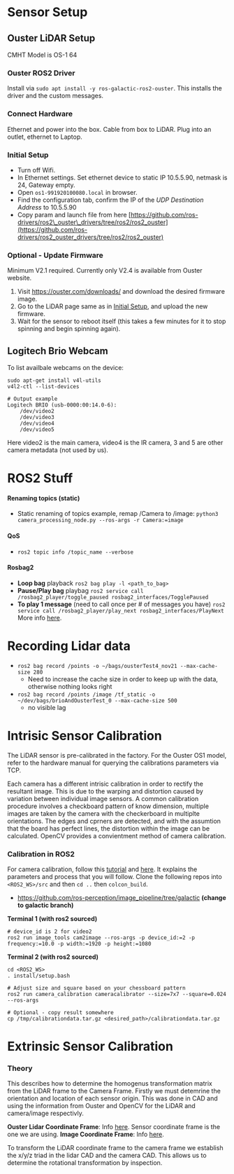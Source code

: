 # Sensor Setup

## Ouster LiDAR Setup

CMHT Model is OS-1 64

### Ouster ROS2 Driver

Install via `sudo apt install -y ros-galactic-ros2-ouster`. This installs the driver and the custom messages.

### Connect Hardware

Ethernet and power into the box. Cable from box to LiDAR. Plug into an outlet, ethernet to Laptop.

### Initial Setup

- Turn off Wifi.
- In Ethernet settings. Set ethernet device to static IP 10.5.5.90, netmask is 24, Gateway empty.
- Open `os1-991920100080.local` in browser.
- Find the configuration tab, confirm the IP of the *UDP Destination Address* to 10.5.5.90
- Copy param and launch file from here [https://github.com/ros-drivers/ros2\_ouster\_drivers/tree/ros2/ros2_ouster](https://github.com/ros-drivers/ros2_ouster_drivers/tree/ros2/ros2_ouster)


### Optional - Update Firmware

Minimum V2.1 required. Currently only V2.4 is available from Ouster website.
1.  Visit https://ouster.com/downloads/ and download the desired firmware image.
2.  Go to the LiDAR page same as in [Initial Setup](#initial-setup), and upload the new firmware.
3.  Wait for the sensor to reboot itself (this takes a few minutes for it to stop spinning and begin spinning again).

## Logitech Brio Webcam

To list availbale webcams on the device:
```
sudo apt-get install v4l-utils
v4l2-ctl --list-devices

# Output example
Logitech BRIO (usb-0000:00:14.0-6):
	/dev/video2
	/dev/video3
	/dev/video4
	/dev/video5
```

Here video2 is the main camera, video4 is the IR camera, 3 and 5 are other camera metadata (not used by us).

# ROS2 Stuff

#### Renaming topics (static)
- Static renaming of topics example, remap /Camera to /image:
	`python3 camera_processing_node.py --ros-args -r Camera:=image`
#### QoS
-  `ros2 topic info /topic_name --verbose`
#### Rosbag2
- **Loop bag** playback `ros2 bag play -l <path_to_bag>`
- **Pause/Play bag** playbag `ros2 service call /rosbag2_player/toggle_paused rosbag2_interfaces/TogglePaused`
- **To play 1 message** (need to call once per # of messages you have) `ros2 service call /rosbag2_player/play_next rosbag2_interfaces/PlayNext`
More info [here](https://docs.ros.org/en/humble/Releases/Release-Galactic-Geochelone.html).

# Recording Lidar data
- `ros2 bag record /points -o ~/bags/ousterTest4_nov21 --max-cache-size 280`
	- Need to increase the cache size in order to keep up with the data, otherwise nothing looks right
- `ros2 bag record /points /image /tf_static -o ~/dev/bags/brioAndOusterTest_0 --max-cache-size 500`
	- no visible lag

# Intrisic Sensor Calibration

The LiDAR sensor is pre-calibrated in the factory. For the Ouster OS1 model, refer to the hardware manual for querying the calibrations parameters via TCP.

Each camera has a different intrisic calibration in order to rectify the resultant image. This is due to the warping and distortion caused by variation between individual image sensors. A common calibration procedure involves a checkboard pattern of know dimension, multiple images are taken by the camera with the checkerboard in multiplte orientations. The edges and cprners are detected, and with the assumtion that the board has perfect lines, the distortion within the image can be calculated. OpenCV provides a convientment method of camera calibration.

### Calibration in ROS2
For camera calibration, follow this [tutorial](https://navigation.ros.org/tutorials/docs/camera_calibration.html) and [here](https://jeffzzq.medium.com/ros2-image-pipeline-tutorial-3b18903e7329). It explains the parameters and process that you will follow. Clone the following repos into `<ROS2_WS>/src` and then `cd ..` then `colcon_build`.
 - https://github.com/ros-perception/image_pipeline/tree/galactic **(change to galactic branch)**

**Terminal 1 (with ros2 sourced)**
```
# device_id is 2 for video2
ros2 run image_tools cam2image --ros-args -p device_id:=2 -p frequency:=10.0 -p width:=1920 -p height:=1080
```

**Terminal 2 (with ros2 sourced)**
```
cd <ROS2_WS>
. install/setup.bash

# Adjust size and square based on your chessboard pattern
ros2 run camera_calibration cameracalibrator --size=7x7 --square=0.024 --ros-args

# Optional - copy result somewhere
cp /tmp/calibrationdata.tar.gz <desired_path>/calibrationdata.tar.gz

```

# Extrinsic Sensor Calibration

### Theory
This describes how to determine the homogenus transformation matrix from the LiDAR frame to the Camera Frame. Firstly we must detemrine the orientation and location of each sensor origin. This was done in CAD and using the information from Ouster and OpenCV for the LiDAR and camera/image respectivly.

**Ouster Lidar Coordinate Frame**: Info [here](https://static.ouster.dev/sensor-docs/image_route1/image_route2/sensor_data/sensor-data.html). Sensor coordinate frame is the one we are using.
**Image Coordinate Frame**: Info [here](https://docs.opencv.org/4.6.0/d9/d0c/group__calib3d.html).

To transform the LiDAR coordinate frame to the camera frame we establish the x/y/z triad in the lidar CAD and the camera CAD. This allows us to determine the rotational transformation by inspection.
